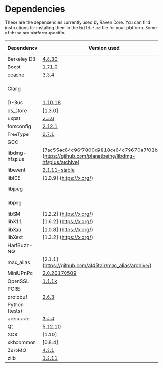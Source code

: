 Dependencies
============

These are the dependencies currently used by Raven Core. You can find instructions for installing them in the `build-*.md` file for your platform.
Some of these are platform specific.

| Dependency | Version used | Minimum required | CVEs | Shared | [Bundled Qt library](https://doc.qt.io/qt-5/configure-options.html) |
| --- | --- | --- | --- | --- | --- |
| Berkeley DB | [4.8.30](http://www.oracle.com/technetwork/database/database-technologies/berkeleydb/downloads/index.html) | 4.8.x | No |  |  |
| Boost | [1.71.0](http://www.boost.org/users/download/) | [1.47.0](https://github.com/RavenProject/Ravencoin/pull/8920) | No |  |  |
| ccache | [3.3.4](https://ccache.samba.org/download.html) |  | No |  |  |
| Clang |  | [3.3+](http://llvm.org/releases/download.html) (C++11 support) |  |  |  |
| D-Bus | [1.10.18](https://cgit.freedesktop.org/dbus/dbus/tree/NEWS?h=dbus-1.10) |  | No | Yes |  |
| ds_store | [1.3.0] |  |  |  | (https://github.com/al45tair/ds_store/archive/) |
| Expat | [2.3.0](https://libexpat.github.io/) |  | No | Yes |  |
| fontconfig | [2.12.1](https://www.freedesktop.org/software/fontconfig/release/) |  | No | Yes |  |
| FreeType | [2.7.1](http://download.savannah.gnu.org/releases/freetype) |  | No |  |  |
| GCC |  | [9](https://gcc.gnu.org/) |  |  |  |
| libdmg-hfsplus | [7ac55ec64c96f7800d9818ce64c79670e7f02b67] (https://github.com/planetbeing/libdmg-hfsplus/archive) | | | |
| libevent | [2.1.11-stable](https://github.com/libevent/libevent/releases) | 2.0.22 | No |  |  |
| libICE | [1.0.9] (https://x.org/) | | | | |
| libjpeg |  |  |  |  | Yes (https://doc.qt.io/qt-5/configure-options.html) |
| libpng |  |  |  |  | Yes (https://doc.qt.io/qt-5/configure-options.html) |
| libSM | [1.2.2] (https://x.org/) | | | | |
| libX11 | [1.6.2] (https://x.org/) | | | | |
| libXau | [1.0.8] (https://x.org/) | | | | |
| libXext | [1.3.2] (https://x.org/) | | | | |
| HarfBuzz-NG |  |  |  |  | Yes (https://doc.qt.io/qt-5/configure-options.html) |
| mac_alias | [2.1.1] (https://github.com/al45tair/mac_alias/archive/) | | | | |
| MiniUPnPc | [2.0.20170509](http://miniupnp.free.fr/files) |  | No |  |  |
| OpenSSL | [1.1.1k](https://www.openssl.org/source) |  | Yes |  |  |
| PCRE |  |  |  |  | |
| protobuf | [2.6.3](https://github.com/google/protobuf/releases) |  | No |  |  |
| Python (tests) |  | [3.4](https://www.python.org/downloads) |  |  |  |
| qrencode | [3.4.4](https://fukuchi.org/works/qrencode) |  | No |  |  |
| Qt | [5.12.10](https://download.qt.io/official_releases/qt/) | 5.12+ | No |  |  |
| XCB | [1.10] |  |  |  |  |
| xkbcommon | [0.8.4] |  |  |  |  |
| ZeroMQ | [4.3.1](https://github.com/zeromq/libzmq/releases) |  | No |  |  |
| zlib | [1.2.11](http://zlib.net/) |  |  |  |  |

